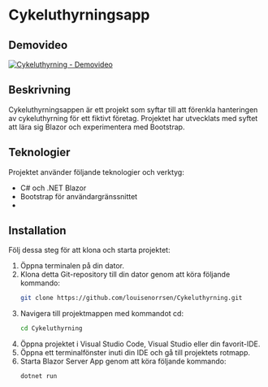 # Cykeluthyrningsapp
## Demovideo
[![Cykeluthyrning - Demovideo](https://img.youtube.com/vi/5RyXl_4cwUI/0.jpg)](https://www.youtube.com/watch?v=5RyXl_4cwUI)

## Beskrivning
Cykeluthyrningsappen är ett projekt som syftar till att förenkla hanteringen av cykeluthyrning för ett fiktivt företag. Projektet har utvecklats med syftet att lära sig Blazor och experimentera med Bootstrap.
   
## Teknologier
Projektet använder följande teknologier och verktyg:

- C# och .NET Blazor
- Bootstrap för användargränssnittet
- 
## Installation
Följ dessa steg för att klona och starta projektet:

1. Öppna terminalen på din dator.
2. Klona detta Git-repository till din dator genom att köra följande kommando:
   ```bash
   git clone https://github.com/louisenorrsen/Cykeluthyrning.git
   ```
3. Navigera till projektmappen med kommandot cd:
   ```bash
   cd Cykeluthyrning
   ```
4. Öppna projektet i Visual Studio Code, Visual Studio eller din favorit-IDE.
5. Öppna ett terminalfönster inuti din IDE och gå till projektets rotmapp.
6. Starta Blazor Server App genom att köra följande kommando:
   ```bash
   dotnet run
   ```
